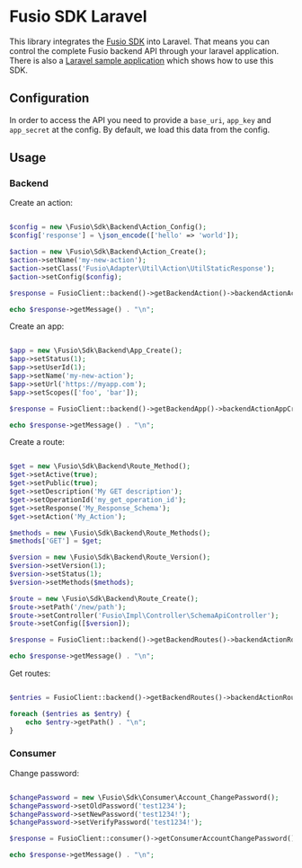 
# Fusio SDK Laravel

This library integrates the [Fusio SDK](https://github.com/apioo/fusio-sdk-php) into Laravel. That means you can control
the complete Fusio backend API through your laravel application. There is also a <a href="https://github.com/apioo/fusio-sample-laravel">Laravel sample application</a>
which shows how to use this SDK.

## Configuration

In order to access the API you need to provide a `base_uri`, `app_key` and `app_secret` at the config. By default, we
load this data from the config.

## Usage

### Backend

Create an action:

```php

$config = new \Fusio\Sdk\Backend\Action_Config();
$config['response'] = \json_encode(['hello' => 'world']);

$action = new \Fusio\Sdk\Backend\Action_Create();
$action->setName('my-new-action');
$action->setClass('Fusio\Adapter\Util\Action\UtilStaticResponse');
$action->setConfig($config);

$response = FusioClient::backend()->getBackendAction()->backendActionActionCreate($action);

echo $response->getMessage() . "\n";

```

Create an app:

```php

$app = new \Fusio\Sdk\Backend\App_Create();
$app->setStatus(1);
$app->setUserId(1);
$app->setName('my-new-action');
$app->setUrl('https://myapp.com');
$app->setScopes(['foo', 'bar']);

$response = FusioClient::backend()->getBackendApp()->backendActionAppCreate($app);

echo $response->getMessage() . "\n";

```

Create a route:

```php

$get = new \Fusio\Sdk\Backend\Route_Method();
$get->setActive(true);
$get->setPublic(true);
$get->setDescription('My GET description');
$get->setOperationId('my_get_operation_id');
$get->setResponse('My_Response_Schema');
$get->setAction('My_Action');

$methods = new \Fusio\Sdk\Backend\Route_Methods();
$methods['GET'] = $get;

$version = new \Fusio\Sdk\Backend\Route_Version();
$version->setVersion(1);
$version->setStatus(1);
$version->setMethods($methods);

$route = new \Fusio\Sdk\Backend\Route_Create();
$route->setPath('/new/path');
$route->setController('Fusio\Impl\Controller\SchemaApiController');
$route->setConfig([$version]);

$response = FusioClient::backend()->getBackendRoutes()->backendActionRouteCreate($route);

echo $response->getMessage() . "\n";

```

Get routes:

```php

$entries = FusioClient::backend()->getBackendRoutes()->backendActionRouteGetAll(null)->getEntry();

foreach ($entries as $entry) {
    echo $entry->getPath() . "\n";
}

```

### Consumer

Change password:

```php

$changePassword = new \Fusio\Sdk\Consumer\Account_ChangePassword();
$changePassword->setOldPassword('test1234');
$changePassword->setNewPassword('test1234!');
$changePassword->setVerifyPassword('test1234!');

$response = FusioClient::consumer()->getConsumerAccountChangePassword()->consumerActionUserChangePassword($changePassword);

echo $response->getMessage() . "\n";

```
